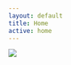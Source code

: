 ```yaml
---
layout: default
title: Home
active: home
---
```


![](https://cdn-images-1.medium.com/max/800/1*Drl3ZNQlsnlVF9FpNoTbsg.gif)

 





 






